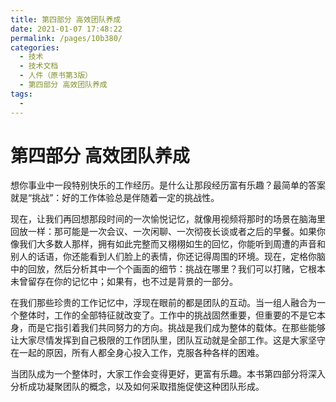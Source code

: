 ```yaml
---
title: 第四部分 高效团队养成
date: 2021-01-07 17:48:22
permalink: /pages/10b380/
categories:
  - 技术
  - 技术文档
  - 人件（原书第3版）
  - 第四部分 高效团队养成
tags:
  - 
---
```

# 第四部分 高效团队养成

想你事业中一段特别快乐的工作经历。是什么让那段经历富有乐趣？最简单的答案就是“挑战”：好的工作体验总是伴随着一定的挑战性。

现在，让我们再回想那段时间的一次愉悦记忆，就像用视频将那时的场景在脑海里回放一样：那可能是一次会议、一次闲聊、一次彻夜长谈或者之后的早餐。如果你像我们大多数人那样，拥有如此完整而又栩栩如生的回忆，你能听到周遭的声音和别人的话语，你还能看到人们脸上的表情，你还记得周围的环境。现在，定格你脑中的回放，然后分析其中一个个画面的细节：挑战在哪里？我们可以打赌，它根本未曾留存在你的记忆中；如果有，也不过是背景的一部分。

在我们那些珍贵的工作记忆中，浮现在眼前的都是团队的互动。当一组人融合为一个整体时，工作的全部特征就改变了。工作中的挑战固然重要，但重要的不是它本身，而是它指引着我们共同努力的方向。挑战是我们成为整体的载体。在那些能够让大家尽情发挥到自己极限的工作团队里，团队互动就是全部工作。这是大家坚守在一起的原因，所有人都全身心投入工作，克服各种各样的困难。

当团队成为一个整体时，大家工作会变得更好，更富有乐趣。本书第四部分将深入分析成功凝聚团队的概念，以及如何采取措施促使这种团队形成。
